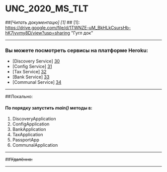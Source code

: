 # UNC_2020_MS_TLT

##*[Читать документацю] [1]* ##
[1]: https://drive.google.com/file/d/1TWNZE-uM_BkHLkCsursHb-hK7jyvmy8D/view?usp=sharing "Гугл док"

---

### Вы можете посмотреть сервисы на платформе Heroku: ###
+ [Discovery Service] [30]
+ [Config Service] [31]
+ [Tax Service] [32]
+ [Bank Service] [33]
+ [Communal Service] [34]

[30]: https://nc-edu-2020-discovery.herokuapp.com/
[31]: https://nc-edu-2020-config.herokuapp.com/
[32]: https://nc-edu-2020-tax.herokuapp.com/
[33]: https://nc-edu-2020-bank.herokuapp.com/
[34]: https://nc-edu-2020-communal.herokuapp.com/

---
##Локально:
#### По порядку запустить *main()* методы в:
1. DiscoveryApplication
2. ConfigApplication
3. BankApplication
4. TaxApplication
5. PassportApp
6. CommunalApplication

---
##~~Удалённо:~~

---
